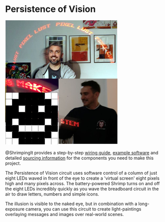 # Persistence of Vision

<img src="show.jpg" />

@ShrimpingIt provides a step-by-step [wiring guide](build.html), [example software](program.html) and detailed [sourcing information](../../kit/pov.html) for the components you need to make this project.

The Persistence of Vision circuit uses software control of a column of just eight LEDs waved in front of the eye to create a 'virtual screen' eight pixels high and many pixels across. The battery-powered Shrimp turns on and off the eight LEDs incredibly quickly as you wave the breadboard circuit in the air to draw letters, numbers and simple icons.

The illusion is visible to the naked eye, but in combination with a long-exposure camera, you can use this circuit to create light-paintings overlaying messages and images over real-world scenes.